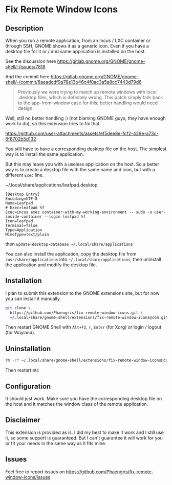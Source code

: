 # Fix Remote Window Icons

## Description

When you run a remote application, from an Incus / LXC container or through SSH, GNOME shows it as a generic icon.
Even if you have a desktop file for it or / and same application is installed on the host.

See the discussion here https://gitlab.gnome.org/GNOME/gnome-shell/-/issues/7818

And the commit here https://gitlab.gnome.org/GNOME/gnome-shell/-/commit/8aeadcdf9a78e13b46c4f0ac3a5a8cc7443d79d6

> Previously we were trying to match up remote windows with local
  .desktop files, which is definitely wrong. This patch simply
  falls back to the app-from-window case for this; better handling
  would need design.

Well, still no better handling :) (not blaming GNOME guys, they have enough work to do), so this extension tries to fix that.

https://github.com/user-attachments/assets/ef5dee8e-fcf2-429e-a73c-6f6702b5d132

You still have to have a corresponding desktop file on the host. The simplest way is to install the same application.

But this may leave you with a useless application on the host. So a better way is to create a desktop file with the same name and icon, but with a different `Exec` line.

~/.local/share/applications/leafpad.desktop

```desktop
[Desktop Entry]
Encoding=UTF-8
Name=Leafpad
# Exec=leafpad %f
Exec=incus exec container-with-my-working-environment -- sudo -u user-inside-container --login leafpad %f
Icon=leafpad
Terminal=false
Type=Application
MimeType=text/plain
```

then `update-desktop-database ~/.local/share/applications`

You can also install the application, copy the desktop file from `/usr/share/applications` into `~/.local/share/applications`,
then uninstall the application and modify the desktop file.


## Installation

I plan to submit this extension to the GNOME extensions site, but for now you can install it manually.

```sh
git clone \
  https://github.com/Phaengris/fix-remote-window-icons.git \
  ~/.local/share/gnome-shell/extensions/fix-remote-window-icons@com.github.phaengris
```

Then restart GNOME Shell with `Alt+F2`, `r`, `Enter` (for Xorg) or login / logout (for Wayland).

## Uninstallation

```sh
rm -rf ~/.local/share/gnome-shell/extensions/fix-remote-window-icons@com.github.phaengris
```

Then restart etc

## Configuration

It should just work. Make sure you have the corresponding desktop file on the host and it matches the window class of the remote application.

## Disclaimer

This extension is provided as is. I did my best to make it work and I still use it, so some support is guaranteed.
But I can't guarantee it will work for you or fit your needs in the same way as it fits mine.

## Issues

Feel free to report issues on https://github.com/Phaengris/fix-remote-window-icons/issues
